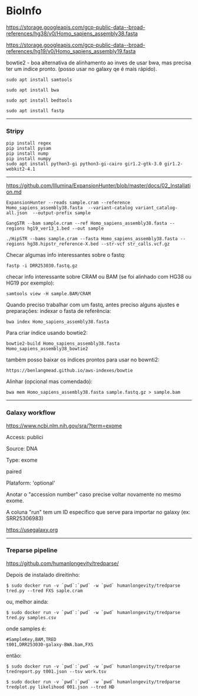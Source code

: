 # BioInfo

https://storage.googleapis.com/gcp-public-data--broad-references/hg38/v0/Homo_sapiens_assembly38.fasta

https://storage.googleapis.com/gcp-public-data--broad-references/hg19/v0/Homo_sapiens_assembly19.fasta 

bowtie2 - boa alternativa de alinhamento ao inves de usar bwa, mas precisa ter um indice pronto. (posso usar no galaxy qe é mais rápido).

```
sudo apt install samtools
```

```
sudo apt install bwa
```

```
sudo apt install bedtools
```

```
sudo apt install fastp 
```

---

### Stripy
```
pip install regex
pip install pysam
pip install nump
pip install numpy
sudo apt install python3-gi python3-gi-cairo gir1.2-gtk-3.0 gir1.2-webkit2-4.1
```
---

https://github.com/Illumina/ExpansionHunter/blob/master/docs/02_Installation.md

```
ExpansionHunter --reads sample.cram --reference Homo_sapiens_assembly38.fasta  --variant-catalog variant_catalog-all.json  --output-prefix sample
```
```
GangSTR --bam sample.cram --ref Homo_sapiens_assembly38.fasta --regions hg19_ver13_1.bed --out sample
```
```
./HipSTR --bams sample.cram --fasta Homo_sapiens_assembly38.fasta --regions hg38.hipstr_reference-X.bed --str-vcf str_calls.vcf.gz
```


Checar algumas info interessantes sobre o fastq:
```
fastp -i DRR253030.fastq.gz
```


checar info interessante sobre CRAM ou BAM (se foi alinhado com HG38 ou HG19 por exemplo):
```
samtools view -H sample.BAM/CRAM
```

Quando preciso trabalhar com um fastq, antes preciso alguns ajustes e preparações:
indexar o fasta de referência:

```
bwa index Homo_sapiens_assembly38.fasta
```

Para criar índice usando bowtie2:
```
bowtie2-build Homo_sapiens_assembly38.fasta Homo_sapiens_assembly38_bowtie2
```

também posso baixar os índices prontos para usar no bownti2:
```
https://benlangmead.github.io/aws-indexes/bowtie
```


Alinhar (opcional mas comendado):
```
bwa mem Homo_sapiens_assembly38.fasta sample.fastq.gz > sample.bam
```
---
### Galaxy workflow

https://www.ncbi.nlm.nih.gov/sra/?term=exome

Access: publici

Source: DNA

Type: exome

paired

Plataform: 'optional'

Anotar o "accession number" caso precise voltar novamente no mesmo exome.

A coluna "run" tem um ID específico que serve para importar no galaxy (ex: SRR25306983)

https://usegalaxy.org

---
### Treparse pipeline
https://github.com/humanlongevity/tredparse/

Depois de instalado direitinho:
```
$ sudo docker run -v `pwd`:`pwd` -w `pwd` humanlongevity/tredparse tred.py --tred FXS saple.cram
```
ou, melhor ainda:
```
$ sudo docker run -v `pwd`:`pwd` -w `pwd` humanlongevity/tredparse tred.py samples.csv
```

onde samples é:
```
#SampleKey,BAM,TRED
t001,DRR253030-galaxy-BWA.bam,FXS
```

então:
```
$ sudo docker run -v `pwd`:`pwd` -w `pwd` humanlongevity/tredparse tredreport.py t001.json --tsv work.tsv
```
```
$ sudo docker run -v `pwd`:`pwd` -w `pwd` humanlongevity/tredparse tredplot.py likelihood 001.json --tred HD
```

